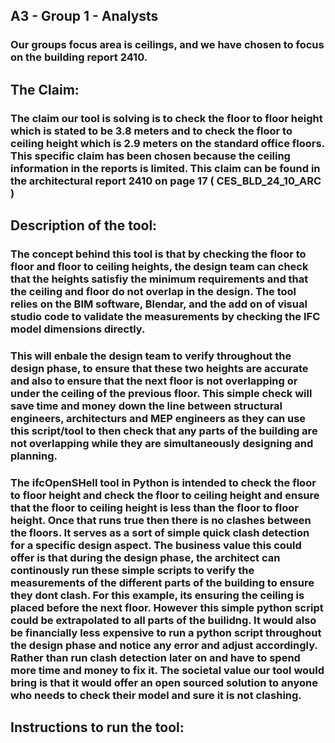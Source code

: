 ## A3 - Group 1 - Analysts
### Our groups focus area is ceilings, and we have chosen to focus on the building report 2410. 

## The Claim: 
### The claim our tool is solving is to check the floor to floor height which is stated to be 3.8 meters and to check the floor to ceiling height which is 2.9 meters on the standard office floors. This specific claim has been chosen because the ceiling information in the reports is limited. This claim can be found in the architectural report 2410 on page 17 ( CES_BLD_24_10_ARC ) 

## Description of the tool: 

### The concept behind this tool is that by checking the floor to floor and floor to ceiling heights, the design team can check that the heights satisfiy the minimum requirements and that the ceiling and floor do not overlap in the design. The tool relies on the BIM software, Blendar, and the add on of visual studio code to validate the measurements by checking the IFC model dimensions directly.

### This will enbale the design team to verify throughout the design phase, to ensure that these two heights are accurate and also to ensure that the next floor is not overlapping or under the ceiling of the previous floor. This simple check will save time and money down the line between structural engineers, architecturs and MEP engineers as they can use this script/tool to then check that any parts of the building are not overlapping while they are simultaneously designing and planning. 

### The ifcOpenSHell tool in Python is intended to check the floor to floor height and check the floor to ceiling height and ensure that the floor to ceiling height is less than the floor to floor height. Once that runs true then there is no clashes between the floors. It serves as a sort of simple quick clash detection for a specific design aspect. The business value this could offer is that during the design phase, the architect can continously run these simple scripts to verify the measurements of the different parts of the building to ensure they dont clash. For this example, its ensuring the ceiling is placed before the next floor. However this simple python script could be extrapolated to all parts of the builidng. It would also be financially less expensive to run a python script throughout the design phase and notice any error and adjust accordingly. Rather than run clash detection later on and have to spend more time and money to fix it. The societal value our tool would bring is that it would offer an open sourced solution to anyone who needs to check their model and sure it is not clashing.

## Instructions to run the tool: 

